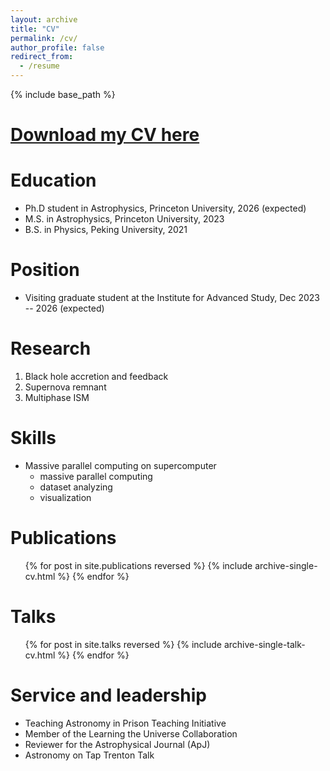 ```yaml
---
layout: archive
title: "CV"
permalink: /cv/
author_profile: false
redirect_from:
  - /resume
---
```


{% include base_path %}

[Download my CV here](https://mh-guo.github.io/CV_Minghao_Guo.pdf)
=====

Education
======
* Ph.D student in Astrophysics, Princeton University, 2026 (expected)
* M.S. in Astrophysics, Princeton University, 2023
* B.S. in Physics, Peking University, 2021

Position
======
* Visiting graduate student at the Institute for Advanced Study, Dec 2023 -- 2026 (expected)

Research
======
  1. Black hole accretion and feedback
  1. Supernova remnant
  1. Multiphase ISM

Skills
======
* Massive parallel computing on supercomputer
  * massive parallel computing
  * dataset analyzing
  * visualization

Publications
======
  <ul>{% for post in site.publications reversed %}
    {% include archive-single-cv.html %}
  {% endfor %}</ul>
  
Talks
======
  <ul>{% for post in site.talks reversed %}
    {% include archive-single-talk-cv.html  %}
  {% endfor %}</ul>
  
<!-- Teaching
======
  <ul>{% for post in site.teaching reversed %}
    {% include archive-single-cv.html %}
  {% endfor %}</ul> -->
  
Service and leadership
======
* Teaching Astronomy in Prison Teaching Initiative
* Member of the Learning the Universe Collaboration
* Reviewer for the Astrophysical Journal (ApJ)
* Astronomy on Tap Trenton Talk
